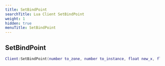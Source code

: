 ```yaml
---
title: SetBindPoint
searchTitle: Lua Client SetBindPoint
weight: 1
hidden: true
menuTitle: SetBindPoint
---
```

## SetBindPoint
```lua
Client:SetBindPoint(number to_zone, number to_instance, float new_x, float new_y, float new_z); -- void
```